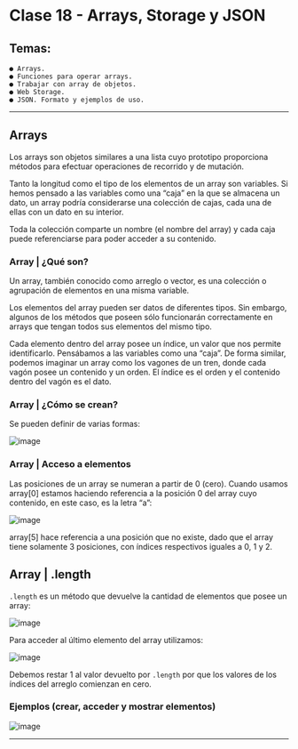 # Clase 18 - Arrays, Storage y JSON

## Temas:

```
● Arrays.
● Funciones para operar arrays.
● Trabajar con array de objetos.
● Web Storage.
● JSON. Formato y ejemplos de uso.
```

---

## Arrays

Los arrays son objetos similares a una lista cuyo prototipo proporciona
métodos para efectuar operaciones de recorrido y de mutación.

Tanto la longitud como el tipo de los elementos de un array son variables.
Si hemos pensado a las variables como una “caja” en la que se almacena un
dato, un array podría considerarse una colección de cajas, cada una de ellas
con un dato en su interior.

Toda la colección comparte un nombre (el nombre del array) y cada caja
puede referenciarse para poder acceder a su contenido.

### Array | ¿Qué son?

Un array, también conocido como arreglo o vector, es una colección o
agrupación de elementos en una misma variable.

Los elementos del array pueden ser datos de diferentes tipos. Sin embargo,
algunos de los métodos que poseen sólo funcionarán correctamente en
arrays que tengan todos sus elementos del mismo tipo.

Cada elemento dentro del array posee un índice, un valor que nos permite
identificarlo. Pensábamos a las variables como una “caja”. De forma similar,
podemos imaginar un array como los vagones de un tren, donde cada vagón
posee un contenido y un orden. El índice es el orden y el contenido dentro
del vagón es el dato.

### Array | ¿Cómo se crean?

Se pueden definir de varias formas:

![image](https://github.com/eugenia1984/CodoACodo-FS-Java/assets/72580574/eb5d1fac-4162-4a11-8b62-3d0db5d32a29)

### Array | Acceso a elementos

Las posiciones de un array se numeran a partir de 0 (cero). Cuando usamos
array[0] estamos haciendo referencia a la posición 0 del array cuyo contenido,
en este caso, es la letra “a”:

![image](https://github.com/eugenia1984/CodoACodo-FS-Java/assets/72580574/ab8cb5f3-1c0e-42cd-b27f-203daede4be1)

array[5] hace referencia a una posición que no existe, dado que el array tiene
solamente 3 posiciones, con índices respectivos iguales a 0, 1 y 2.

## Array | .length

``.length`` es un método que devuelve la cantidad de elementos que posee un array:

![image](https://github.com/eugenia1984/CodoACodo-FS-Java/assets/72580574/39078ba0-3638-477b-a5ba-34372f46e42d)

Para acceder al último elemento del array utilizamos:

![image](https://github.com/eugenia1984/CodoACodo-FS-Java/assets/72580574/111cfee3-330c-480f-9c5a-fe400a1ab332)

Debemos restar 1 al valor devuelto por ``.length`` por que los valores de los índices del arreglo comienzan en cero.

### Ejemplos (crear, acceder y mostrar elementos)

![image](https://github.com/eugenia1984/CodoACodo-FS-Java/assets/72580574/4b243139-0e4e-4c54-b57d-751131f47f63)

---
